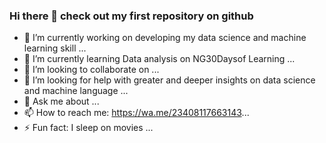 ### Hi there 👋 check out my first repository on github

- 🔭 I’m currently working on developing my data science and machine learning skill ...
- 🌱 I’m currently learning Data analysis on NG30Daysof Learning ...
- 👯 I’m looking to collaborate on ...
- 🤔 I’m looking for help with greater and deeper insights on data science and machine language  ...
- 💬 Ask me about ...
- 📫 How to reach me: https://wa.me/23408117663143...
- ⚡ Fun fact: I sleep on movies ...
